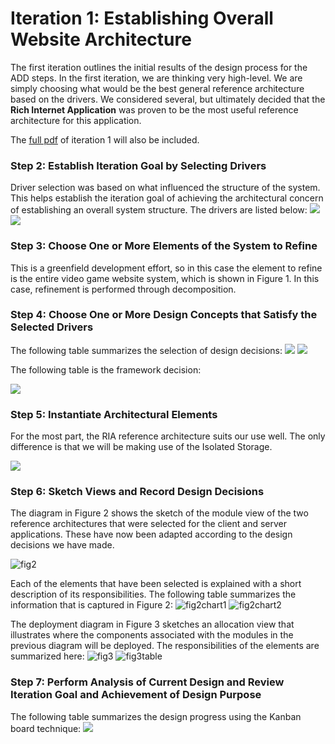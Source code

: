 # Iteration 1: Establishing Overall Website Architecture
The first iteration outlines the initial results of the design process for the ADD steps. In the first iteration, we are thinking very high-level. We are simply choosing what would be the best general reference architecture based on the drivers. We considered several, but ultimately decided that the **Rich Internet Application** was proven to be the most useful reference architecture for this application. 


The [full pdf](https://github.com/JoeyVillafuerte/SOFE3650-Final-Project/blob/main/Phase%203/Iteration%201/Iteration%201%20Final.pdf) of iteration 1 will also be included.

### Step 2: Establish Iteration Goal by Selecting Drivers
Driver selection was based on what influenced the structure of the system. This helps establish the iteration goal of achieving the architectural concern of establishing an overall system structure. The drivers are listed below:
![](https://github.com/JoeyVillafuerte/SOFE3650-Final-Project/blob/main/Phase%203/Iteration%201/Driver%20Table%20%26%20Images/driver%20table.jpg)
![](https://github.com/JoeyVillafuerte/SOFE3650-Final-Project/blob/main/Phase%203/Iteration%201/Driver%20Table%20%26%20Images/context%20diagram.jpg)


### Step 3: Choose One or More Elements of the System to Refine
This is a greenfield development effort, so in this case the element to refine is the entire video game website system, which is shown in Figure 1. In this case, refinement is performed through decomposition.

### Step 4: Choose One or More Design Concepts that Satisfy the Selected Drivers
The following table summarizes the selection of design decisions:
![](https://github.com/JoeyVillafuerte/SOFE3650-Final-Project/blob/main/Phase%203/Iteration%201/Design%20Decisions/Iteration%201%20Step%204.1.jpg)
![](https://github.com/JoeyVillafuerte/SOFE3650-Final-Project/blob/main/Phase%203/Iteration%201/Design%20Decisions/Iteration%201%20Step%204.2.jpg)

The following table is the framework decision:

![](https://github.com/JoeyVillafuerte/SOFE3650-Final-Project/blob/main/Phase%203/Iteration%201/Design%20Decisions/design%20decision%203.jpg)

### Step 5: Instantiate Architectural Elements
For the most part, the RIA reference architecture suits our use well. The only difference is that we will be making use of the Isolated Storage.

![](https://github.com/JoeyVillafuerte/SOFE3650-Final-Project/blob/main/Phase%203/Iteration%201/Design%20Decisions/design%20decision%204.jpg)


### Step 6: Sketch Views and Record Design Decisions
The diagram in Figure 2 shows the sketch of the module view of the two reference architectures that were selected for the client and server applications. These have now been adapted according to the design decisions we have made.

![fig2](https://github.com/JoeyVillafuerte/SOFE3650-Final-Project/blob/main/Phase%203/Iteration%201/Driver%20Table%20%26%20Images/Iteration%201%20Figure%202%20-%20Client%20and%20Server%20Side%20Architecture.jpg)

Each of the elements that have been selected is explained with a short description of its responsibilities. The following table summarizes the information that is captured in Figure 2:
![fig2chart1](https://github.com/JoeyVillafuerte/SOFE3650-Final-Project/blob/main/Phase%203/Iteration%201/Driver%20Table%20%26%20Images/Iteration%201%20Figure%202%20Chart%201.jpg)
![fig2chart2](https://github.com/JoeyVillafuerte/SOFE3650-Final-Project/blob/main/Phase%203/Iteration%201/Driver%20Table%20%26%20Images/Iteration%201%20Figure%202%20Chart%202.jpg)

The deployment diagram in Figure 3 sketches an allocation view that illustrates where the components associated with the modules in the previous diagram will be deployed. The responsibilities of the elements are summarized here:
![fig3](https://github.com/JoeyVillafuerte/SOFE3650-Final-Project/blob/main/Phase%203/Iteration%201/Driver%20Table%20%26%20Images/Iteration%201%20Figure%203%20-%20Deployment%20Diagram.jpg)
![fig3table](https://github.com/JoeyVillafuerte/SOFE3650-Final-Project/blob/main/Phase%203/Iteration%201/Driver%20Table%20%26%20Images/Iteration%201%20Figure%203%20Table.jpg)

### Step 7: Perform Analysis of Current Design and Review Iteration Goal and Achievement of Design Purpose
The following table summarizes the design progress using the Kanban board technique:
![](https://github.com/JoeyVillafuerte/SOFE3650-Final-Project/blob/main/Phase%203/Iteration%201/Deployment%20Models%20%26%20Chart/concern%20chart.jpg)
